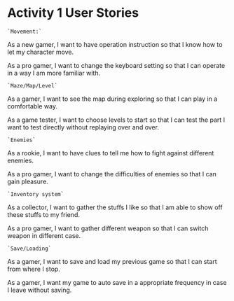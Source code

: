 # Activity 1 User Stories



    `Movement:`

As a new gamer, I want to have operation instruction so that I know how to let my character move.

As a pro gamer, I want to change the keyboard setting so that I can operate in a way I am more familiar with.

	`Maze/Map/Level`

As a gamer, I want to see the map during exploring so that I can play in a comfortable way.

As a game tester, I want to choose levels to start so that I can test the part I want to test directly without replaying over and over.

	`Enemies`

As a rookie, I want to have clues to tell me how to fight against different enemies.

As a pro gamer, I want to change the difficulties of enemies so that I can gain pleasure.

	`Inventory system`

As a collector, I want to gather the stuffs I like so that I am able to show off these stuffs to my friend.

As a pro gamer, I want to gather different weapon so that I can switch weapon in different case.

	`Save/Loading`
	
As a gamer, I want to save and load my previous game so that I can start from where I stop.

As a gamer, I want my game to auto save in a appropriate frequency in case I leave without saving.


